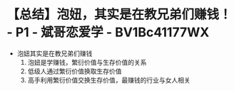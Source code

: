 # 【总结】泡妞，其实是在教兄弟们赚钱！ - P1 - 斌哥恋爱学 - BV1Bc41177WX

-   泡妞其实是在教兄弟们赚钱
    1.  泡妞是学赚钱，繁衍价值与生存价值的关系
    2.  低级人通过繁衍价值换取生存价值
    3.  高手利用繁衍价值交换生存价值，最赚钱的行业与女人相关